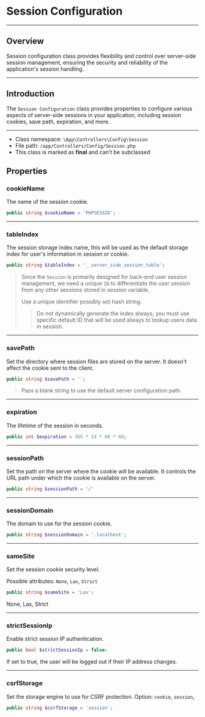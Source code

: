 # Session Configuration

***

## Overview

Session configuration class provides flexibility and control over server-side session management, ensuring the security and reliability of the application's session handling.

***

## Introduction

The `Session Configuration` class provides properties to configure various aspects of server-side sessions in your application, including session cookies, save path, expiration, and more.

***

* Class namespace: `\App\Controllers\Config\Session`
* File path: `/app/Controllers/Config/Session.php`
* This class is marked as **final** and can't be subclassed

## Properties

### cookieName

The name of the session cookie.

```php
public string $cookieName = 'PHPSESSID';
```

***

### tableIndex

The session storage index name, this will be used as the default storage index for user's information in session or cookie.

```php
public string $tableIndex = '__server_side_session_table';
```

> Since the `Session` is primarily designed for back-end user session management, we need a unique `ID` to differentiate the user session from any other sessions  stored in session variable. 
> 
> Use a unique identifier possibly `md5` hash string.
> > Do not dynamically generate the index always, you must use specific default ID that will be used always to lookup users data in session.

***

### savePath

Set the directory where session files are stored on the server.
It doesn't affect the cookie sent to the client.

```php
public string $savePath = '';
```

> Pass a blank string to use the default server configuration path.

***

### expiration

The lifetime of the session in seconds.

```php
public int $expiration = 365 * 24 * 60 * 60;
```

***

### sessionPath

Set the path on the server where the cookie will be available. 
It controls the URL path under which the cookie is available on the server.

```php
public string $sessionPath = '/'
```

***

### sessionDomain

The domain to use for the session cookie.

```php
public string $sessionDomain = '.localhost';
```

***

### sameSite

Set the session cookie security level.

Possible attributes: `None`, `Lax`, `Strict`

```php
public string $sameSite = 'Lax';
```

None, Lax, Strict

***

### strictSessionIp

Enable strict session IP authentication.

```php
public bool $strictSessionIp = false;
```

If set to true, the user will be logged out if their IP address changes.

***

### csrfStorage

Set the storage engine to use for CSRF protection.
Option: `cookie`, `session`,

```php
public string $csrfStorage = 'session';
```